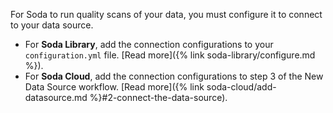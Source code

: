 For Soda to run quality scans of your data, you must configure it to connect to your data source. 
* For **Soda Library**, add the connection configurations to your `configuration.yml` file. [Read more]({% link soda-library/configure.md %}).
* For **Soda Cloud**, add the connection configurations to step 3 of the New Data Source workflow. [Read more]({% link soda-cloud/add-datasource.md %}#2-connect-the-data-source).